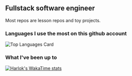 ## Fullstack software engineer

Most repos are lesson repos and toy projects.

### Languages I use the most on this github account
![Top Languages Card](https://github-readme-stats.vercel.app/api/top-langs/?username=nkrumahthis&show_icons=true&count_private=true&theme=transparent&layout=compact&langs_count=10)

### What I've been up to
[![Harlok's WakaTime stats](https://github-readme-stats.vercel.app/api/wakatime?username=nkrumahthis&layout=compact&theme=transparent)](https://github.com/anuraghazra/github-readme-stats)
